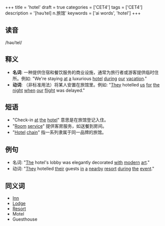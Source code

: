 +++
title = 'hotel'
draft = true
categories = ['CET4']
tags = ['CET4']
description = '[həuˈtel] n.旅馆'
keywords = ['ai words', 'hotel']
+++

## 读音
/həʊˈtel/

## 释义
- **名词**: 一种提供住宿和餐饮服务的商业设施，通常为旅行者或游客提供临时住所。例如: "We're staying [at](/post/at/) [a](/post/a/) luxurious [hotel](/post/hotel/) [during](/post/during/) [our](/post/our/) [vacation](/post/vacation/)."
- **动词**: （非标准用法）将某人安置在旅馆里。例如: "[They](/post/they/) hotelled [us](/post/us/) [for](/post/for/) [the](/post/the/) [night](/post/night/) [when](/post/when/) [our](/post/our/) [flight](/post/flight/) was delayed."

## 短语
- "Check-in [at](/post/at/) [the](/post/the/) [hotel](/post/hotel/)" 意思是在旅馆登记入住。
- "[Room](/post/room/) [service](/post/service/)" 提供客房服务，如送餐到房间。
- "[Hotel](/post/hotel/) [chain](/post/chain/)" 指一系列隶属于同一品牌的旅馆。

## 例句
- 名词: "[The](/post/the/) hotel's lobby was elegantly decorated [with](/post/with/) [modern](/post/modern/) [art](/post/art/)."
- 动词: "[They](/post/they/) hotelled [their](/post/their/) guests [in](/post/in/) [a](/post/a/) [nearby](/post/nearby/) [resort](/post/resort/) [during](/post/during/) [the](/post/the/) [event](/post/event/)."

## 同义词
- [Inn](/post/inn/)
- [Lodge](/post/lodge/)
- [Resort](/post/resort/)
- Motel
- Guesthouse
